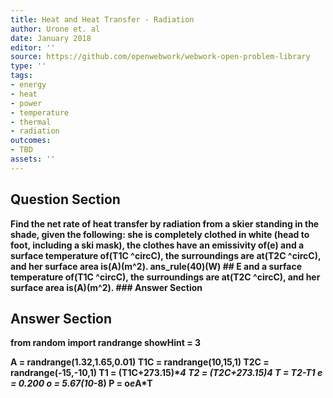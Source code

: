 ```yaml
---
title: Heat and Heat Transfer - Radiation
author: Urone et. al
date: January 2018
editor: ''
source: https://github.com/openwebwork/webwork-open-problem-library
type: ''
tags:
- energy
- heat
- power
- temperature
- thermal
- radiation
outcomes:
- TBD
assets: ''
---
```


## Question Section 

<b>
Find the net rate of heat transfer by radiation from a skier standing in the shade, given the following: she is completely clothed in white (head to foot, including a ski mask), the clothes have an emissivity of(e) and a surface temperature of(T1C ^circC), the surroundings are at(T2C ^circC), and her surface area is(A)(m^2).
ans_rule(40)(W)
## E
and a surface temperature of(T1C ^circC), the surroundings are at(T2C ^circC), and her surface area is(A)(m^2).
### Answer Section


## Answer Section

from random import randrange
showHint = 3

A = randrange(1.32,1.65,0.01)
T1C = randrange(10,15,1)
T2C = randrange(-15,-10,1)
T1 = (T1C+273.15)**4
T2 = (T2C+273.15)**4
T = T2-T1
e = 0.200
o = 5.67*(10**-8)
P = o*e*A*T
